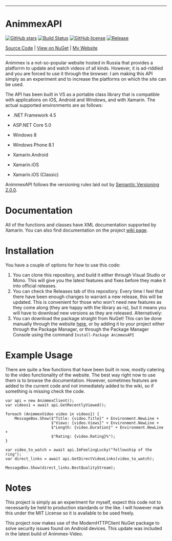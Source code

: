 -----

# AnimmexAPI

[![GitHub stars](https://img.shields.io/github/stars/kade-robertson/AnimmexAPI.svg)](https://github.com/kade-robertson/AnimmexAPI/stargazers) [![Build Status](https://travis-ci.org/kade-robertson/AnimmexAPI.svg?branch=master)](https://travis-ci.org/kade-robertson/AnimmexAPI/builds#) [![GitHub license](https://img.shields.io/badge/license-MIT-orange.svg)](https://raw.githubusercontent.com/kade-robertson/AnimmexAPI/master/LICENSE.md) [![Release](https://img.shields.io/github/release/kade-robertson/AnimmexAPI.svg)](https://github.com/kade-robertson/AnimmexAPI/releases)

[Source Code](https://github.com/kade-robertson/AnimmexAPI) \| [View on NuGet](https://www.nuget.org/packages/AnimmexAPI) \| [My Website](http://kaderobertson.pw/)

-----

Animmex is a not-so-popular website hosted in Russia that provides a platforrm
to update and watch videos of all kinds. However, it is ad-riddled and you are
forced to use it through the browser. I am making this API simply as an
experiment and to increase the platforms on which the site can be used.

The API has been built in VS as a portable class library that is compatible with
applications on iOS, Android and Windows, and with Xamarin. The actual supported
environments are as follows:

-   .NET Framework 4.5

-   ASP.NET Core 5.0

-   Windows 8

-   Windows Phone 8.1

-   Xamarin.Android

-   Xamarin.iOS

-   Xamarin.iOS (Classic)

AnimmexAPI follows the versioning rules laid out by [Semantic Versioning 2.0.0](http://semver.org/).

Documentation
=============

All of the functions and classes have XML documentation supported by Xamarin.
You can also find documentation on the project [wiki page](https://github.com/kade-robertson/AnimmexAPI/wiki).

Installation
=============

You have a couple of options for how to use this code:

1. You can clone this repository, and build it either through Visual Studio or Mono. This will give you the latest features and fixes before they make it into official releases.
2. You can check the Releases tab of this repository. Every time I feel that there have been enough changes to warrant a new release, this will be updated. This is convenient for those who won't need new features as they come along (they are happy with the library as-is), but it means you will have to download new versions as they are released. Alternatively:
3. You can download the package straight from NuGet! This can be done manually through the website [here](https://www.nuget.org/packages/AnimmexAPI/), or by adding it to your project either through the Package Manager, or through the Package Manager Console using the command `Install-Package AnimmexAPI`

Example Usage
=============

There are quite a few functions that have been built in now, mostly catering to
the video functionality of the website. The best way right now to use them is to
browse the documentation. However, sometimes features are added to the current
code and not immediately added to the wiki, so if something is missing check the
code.

~~~~~~~~~~~~~~~~~~~~~~~~~~~~~~~~~~~~~~~~~~~~~~~~~~~~~~~~~~~~~~~~~~~~~~~~~~~~~~~~
var api = new AnimmexClient();
var videos1 = await api.GetRecentlyViewed();

foreach (AnimmexVideo video in videos1) {
    MessageBox.Show($"Title: {video.Title}" + Environment.NewLine +
                    $"Views: {video.Views}" + Environment.NewLine +
                    $"Length: {video.Duration}" + Environment.NewLine +
                    $"Rating: {video.Rating}%");
}

var video_to_watch = await api.ImFeelingLucky("fellowship of the ring");
var direct_links = await api.GetDirectVideoLinks(video_to_watch);

MessageBox.Show(direct_links.BestQualityStream);
~~~~~~~~~~~~~~~~~~~~~~~~~~~~~~~~~~~~~~~~~~~~~~~~~~~~~~~~~~~~~~~~~~~~~~~~~~~~~~~~

Notes
=====

This project is simply as an experiment for myself, expect this code not to
necessarily be held to production standards or the like. I will however mark
this under the MIT License so it is available to be used freely.

This project now makes use of the ModernHTTPClient NuGet package to solve security
issues found on Android devices. This update was included in the latest build of
Animmex-Video. 
